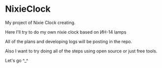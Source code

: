 # NixieClock
My project of Nixie Clock creating.

Here I'll try to do my own nixie clock based on ИН-14 lamps

All of the plans and developing logs will be posting in the repo.

Also I want to try doing all of the steps using open source or just free tools.

Let's go ^_^
